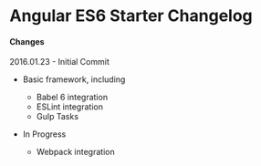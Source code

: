 # Angular ES6 Starter Changelog

#### Changes

2016.01.23 - Initial Commit

- Basic framework, including
  - Babel 6 integration
  - ESLint integration
  - Gulp Tasks

- In Progress
  - Webpack integration
